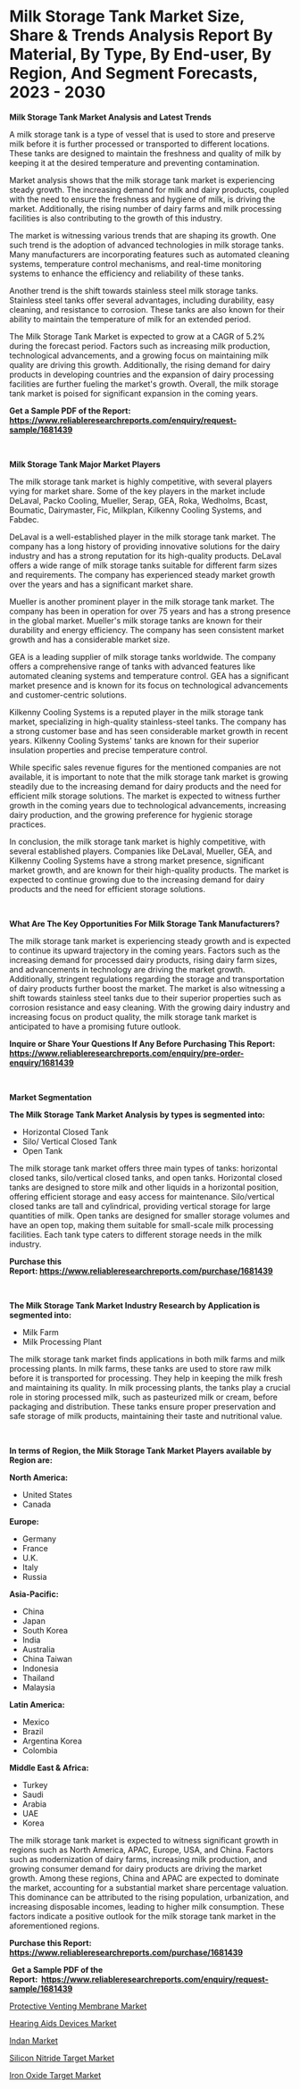 <p><h1>Milk Storage Tank Market Size, Share & Trends Analysis Report By Material, By Type, By End-user, By Region, And Segment Forecasts, 2023 - 2030</h1></p><p><strong>Milk Storage Tank Market Analysis and Latest Trends</strong></p>
<p><p>A milk storage tank is a type of vessel that is used to store and preserve milk before it is further processed or transported to different locations. These tanks are designed to maintain the freshness and quality of milk by keeping it at the desired temperature and preventing contamination.</p><p>Market analysis shows that the milk storage tank market is experiencing steady growth. The increasing demand for milk and dairy products, coupled with the need to ensure the freshness and hygiene of milk, is driving the market. Additionally, the rising number of dairy farms and milk processing facilities is also contributing to the growth of this industry.</p><p>The market is witnessing various trends that are shaping its growth. One such trend is the adoption of advanced technologies in milk storage tanks. Many manufacturers are incorporating features such as automated cleaning systems, temperature control mechanisms, and real-time monitoring systems to enhance the efficiency and reliability of these tanks.</p><p>Another trend is the shift towards stainless steel milk storage tanks. Stainless steel tanks offer several advantages, including durability, easy cleaning, and resistance to corrosion. These tanks are also known for their ability to maintain the temperature of milk for an extended period.</p><p>The Milk Storage Tank Market is expected to grow at a CAGR of 5.2% during the forecast period. Factors such as increasing milk production, technological advancements, and a growing focus on maintaining milk quality are driving this growth. Additionally, the rising demand for dairy products in developing countries and the expansion of dairy processing facilities are further fueling the market's growth. Overall, the milk storage tank market is poised for significant expansion in the coming years.</p></p>
<p><strong>Get a Sample PDF of the Report:&nbsp; <a href="https://www.reliableresearchreports.com/enquiry/request-sample/1681439">https://www.reliableresearchreports.com/enquiry/request-sample/1681439</a></strong></p>
<p>&nbsp;</p>
<p><strong>Milk Storage Tank Major Market Players</strong></p>
<p><p>The milk storage tank market is highly competitive, with several players vying for market share. Some of the key players in the market include DeLaval, Packo Cooling, Mueller, Serap, GEA, Roka, Wedholms, Bcast, Boumatic, Dairymaster, Fic, Milkplan, Kilkenny Cooling Systems, and Fabdec.</p><p>DeLaval is a well-established player in the milk storage tank market. The company has a long history of providing innovative solutions for the dairy industry and has a strong reputation for its high-quality products. DeLaval offers a wide range of milk storage tanks suitable for different farm sizes and requirements. The company has experienced steady market growth over the years and has a significant market share.</p><p>Mueller is another prominent player in the milk storage tank market. The company has been in operation for over 75 years and has a strong presence in the global market. Mueller's milk storage tanks are known for their durability and energy efficiency. The company has seen consistent market growth and has a considerable market size.</p><p>GEA is a leading supplier of milk storage tanks worldwide. The company offers a comprehensive range of tanks with advanced features like automated cleaning systems and temperature control. GEA has a significant market presence and is known for its focus on technological advancements and customer-centric solutions.</p><p>Kilkenny Cooling Systems is a reputed player in the milk storage tank market, specializing in high-quality stainless-steel tanks. The company has a strong customer base and has seen considerable market growth in recent years. Kilkenny Cooling Systems' tanks are known for their superior insulation properties and precise temperature control.</p><p>While specific sales revenue figures for the mentioned companies are not available, it is important to note that the milk storage tank market is growing steadily due to the increasing demand for dairy products and the need for efficient milk storage solutions. The market is expected to witness further growth in the coming years due to technological advancements, increasing dairy production, and the growing preference for hygienic storage practices.</p><p>In conclusion, the milk storage tank market is highly competitive, with several established players. Companies like DeLaval, Mueller, GEA, and Kilkenny Cooling Systems have a strong market presence, significant market growth, and are known for their high-quality products. The market is expected to continue growing due to the increasing demand for dairy products and the need for efficient storage solutions.</p></p>
<p>&nbsp;</p>
<p><strong>What Are The Key Opportunities For Milk Storage Tank Manufacturers?</strong></p>
<p><p>The milk storage tank market is experiencing steady growth and is expected to continue its upward trajectory in the coming years. Factors such as the increasing demand for processed dairy products, rising dairy farm sizes, and advancements in technology are driving the market growth. Additionally, stringent regulations regarding the storage and transportation of dairy products further boost the market. The market is also witnessing a shift towards stainless steel tanks due to their superior properties such as corrosion resistance and easy cleaning. With the growing dairy industry and increasing focus on product quality, the milk storage tank market is anticipated to have a promising future outlook.</p></p>
<p><strong>Inquire or Share Your Questions If Any Before Purchasing This Report: <a href="https://www.reliableresearchreports.com/enquiry/pre-order-enquiry/1681439">https://www.reliableresearchreports.com/enquiry/pre-order-enquiry/1681439</a></strong></p>
<p>&nbsp;</p>
<p><strong>Market Segmentation</strong></p>
<p><strong>The Milk Storage Tank Market Analysis by types is segmented into:</strong></p>
<p><ul><li>Horizontal Closed Tank</li><li>Silo/ Vertical Closed Tank</li><li>Open Tank</li></ul></p>
<p><p>The milk storage tank market offers three main types of tanks: horizontal closed tanks, silo/vertical closed tanks, and open tanks. Horizontal closed tanks are designed to store milk and other liquids in a horizontal position, offering efficient storage and easy access for maintenance. Silo/vertical closed tanks are tall and cylindrical, providing vertical storage for large quantities of milk. Open tanks are designed for smaller storage volumes and have an open top, making them suitable for small-scale milk processing facilities. Each tank type caters to different storage needs in the milk industry.</p></p>
<p><strong>Purchase this Report:&nbsp;<a href="https://www.reliableresearchreports.com/purchase/1681439">https://www.reliableresearchreports.com/purchase/1681439</a></strong></p>
<p>&nbsp;</p>
<p><strong>The Milk Storage Tank Market Industry Research by Application is segmented into:</strong></p>
<p><ul><li>Milk Farm</li><li>Milk Processing Plant</li></ul></p>
<p><p>The milk storage tank market finds applications in both milk farms and milk processing plants. In milk farms, these tanks are used to store raw milk before it is transported for processing. They help in keeping the milk fresh and maintaining its quality. In milk processing plants, the tanks play a crucial role in storing processed milk, such as pasteurized milk or cream, before packaging and distribution. These tanks ensure proper preservation and safe storage of milk products, maintaining their taste and nutritional value.</p></p>
<p>&nbsp;</p>
<p><strong>In terms of Region, the Milk Storage Tank Market Players available by Region are:</strong></p>
<p>
    <p> <strong> North America: </strong>
        <ul>
            <li>United States</li>
            <li>Canada</li>
        </ul>
        </p> 
    <p> <strong> Europe: </strong>
        <ul>
            <li>Germany</li>
            <li>France</li>
            <li>U.K.</li>
            <li>Italy</li>
            <li>Russia</li>
        </ul>
        </p> 
    <p> <strong> Asia-Pacific: </strong>
        <ul>
            <li>China</li>
            <li>Japan</li>
            <li>South Korea</li>
            <li>India</li>
            <li>Australia</li>
            <li>China Taiwan</li>
            <li>Indonesia</li>
            <li>Thailand</li>
            <li>Malaysia</li>
        </ul>
        </p> 
    <p> <strong> Latin America: </strong>
        <ul>
            <li>Mexico</li>
            <li>Brazil</li>
            <li>Argentina Korea</li>
            <li>Colombia</li>
        </ul>
        </p> 
    <p> <strong> Middle East & Africa: </strong>
        <ul>
            <li>Turkey</li>
            <li>Saudi</li>
            <li>Arabia</li>
            <li>UAE</li>
            <li>Korea</li>
        </ul>
    </p>
    </p>
<p><p>The milk storage tank market is expected to witness significant growth in regions such as North America, APAC, Europe, USA, and China. Factors such as modernization of dairy farms, increasing milk production, and growing consumer demand for dairy products are driving the market growth. Among these regions, China and APAC are expected to dominate the market, accounting for a substantial market share percentage valuation. This dominance can be attributed to the rising population, urbanization, and increasing disposable incomes, leading to higher milk consumption. These factors indicate a positive outlook for the milk storage tank market in the aforementioned regions.</p></p>
<p><strong>Purchase this Report: <a href="https://www.reliableresearchreports.com/purchase/1681439">https://www.reliableresearchreports.com/purchase/1681439</a></strong></p>
<p>&nbsp;<strong>Get a Sample PDF of the Report:&nbsp;&nbsp;<a href="https://www.reliableresearchreports.com/enquiry/request-sample/1681439">https://www.reliableresearchreports.com/enquiry/request-sample/1681439</a></strong></p>
<p><strong></strong></p>
<p><p><a href="https://www.linkedin.com/pulse/protective-venting-membrane-market-research-report-unlocks-unuze/">Protective Venting Membrane Market</a></p><p><a href="https://medium.com/@tracylarson12/hearing-aids-devices-market-size-cagr-trends-2024-2030-79faa0cc3eaa">Hearing Aids Devices Market</a></p><p><a href="https://medium.com/@markuspagac2023/indan-market-size-growth-forecast-2023-2030-89b1ac1ddf1c">Indan Market</a></p><p><a href="https://www.linkedin.com/pulse/silicon-nitride-target-market-research-report-provides-thorough-nzche/">Silicon Nitride Target Market</a></p><p><a href="https://www.linkedin.com/pulse/iron-oxide-target-market-size-2023-2030-global-industrial-00mme/">Iron Oxide Target Market</a></p></p>